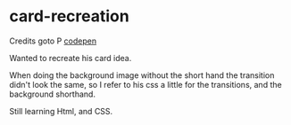 # card-recreation

Credits goto P [codepen](https://codepen.io/petegarvin1/pen/YzWBbRx)

Wanted to recreate his card idea.

When doing the background image without the short hand the transition didn't look the same, so I refer to his css a little for the transitions, and the background shorthand.

Still learning Html, and CSS.
